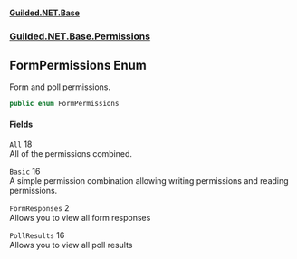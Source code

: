 
#### [Guilded.NET.Base](index 'index')
### [Guilded.NET.Base.Permissions](index#Guilded_NET_Base_Permissions 'Guilded.NET.Base.Permissions')
## FormPermissions Enum
Form and poll permissions.  
```csharp
public enum FormPermissions

```

#### Fields
<a name='Guilded_NET_Base_Permissions_FormPermissions_All'></a>
`All` 18  
All of the permissions combined.  
  
<a name='Guilded_NET_Base_Permissions_FormPermissions_Basic'></a>
`Basic` 16  
A simple permission combination allowing writing permissions and reading permissions.  
  
<a name='Guilded_NET_Base_Permissions_FormPermissions_FormResponses'></a>
`FormResponses` 2  
Allows you to view all form responses  
  
<a name='Guilded_NET_Base_Permissions_FormPermissions_PollResults'></a>
`PollResults` 16  
Allows you to view all poll results  
  
